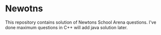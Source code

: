 # Newotns
This repository contains solution of Newtons School Arena questions. I've done maximum questions in C++ will add java solution later. 
